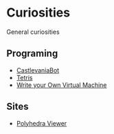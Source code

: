 # Curiosities
General curiosities

## Programing
- [CastlevaniaBot](https://meatfighter.com/castlevaniabot/)
- [Tetris](https://www.colinfahey.com/tetris/tetris.html)
- [Write your Own Virtual Machine](https://justinmeiners.github.io/lc3-vm/)

## Sites
- [Polyhedra Viewer](https://polyhedra.tessera.li/)
